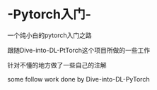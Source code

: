 # -Pytorch入门-
一个纯小白的pytorch入门之路 

跟随Dive-into-DL-PtTorch这个项目所做的一些工作

针对不懂的地方做了一些自己的注解

 some follow work done by Dive-into-DL-PyTorch
